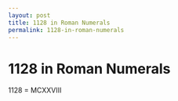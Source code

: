 ```yaml
---
layout: post
title: 1128 in Roman Numerals
permalink: 1128-in-roman-numerals
---
```


# 1128 in Roman Numerals

1128 = MCXXVIII
